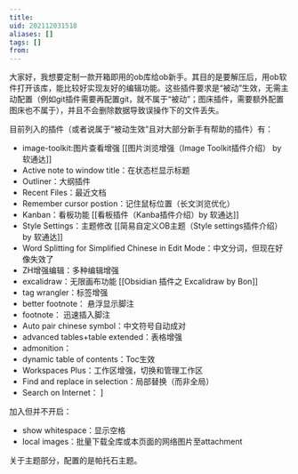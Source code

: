 ```yaml
---
title: 
uid: 202112031518
aliases: []
tags: []
from: 
---
```

大家好，我想要定制一款开箱即用的ob库给ob新手。其目的是要解压后，用ob软件打开该库，能比较好实现友好的编辑功能。这些插件要求是“被动”生效，无需主动配置（例如git插件需要再配置git，就不属于“被动”；图床插件，需要额外配置图床也不属于），并且不会删除数据导致误操作下的文件丢失。

目前列入的插件（或者说属于“被动生效”且对大部分新手有帮助的插件）有：
- image-toolkit:图片查看增强 [[图片浏览增强（Image Toolkit插件介绍） by 软通达]]
- Active note to window title：在状态栏显示标题 
- Outliner：大纲插件 
- Recent Files：最近文档
- Remember cursor postion：记住鼠标位置（长文浏览优化）
- Kanban：看板功能 [[看板插件（Kanba插件介绍）by 软通达]]
- Style Settings：主题修改 [[简易自定义OB主题（Style settings插件介绍） by 软通达]]
- Word Splitting for Simplified Chinese in Edit Mode：中文分词，但现在好像失效了
- ZH增强编辑：多种编辑增强 
- excalidraw：无限画布功能 [[Obsidian 插件之 Excalidraw by Bon]]
- tag wrangler：标签增强
- better footnote： 悬浮显示脚注
- footnote： 迅速插入脚注
- Auto pair chinese symbol：中文符号自动成对
- advanced tables+table extended：表格增强 
- admonition：
- dynamic table of contents：Toc生效
- Workspaces Plus：工作区增强，切换和管理工作区
- Find and replace in selection：局部替换（而非全局）
- Search on Internet： ]

加入但并不开启：
- show whitespace：显示空格
- local images：批量下载全库或本页面的网络图片至attachment


关于主题部分，配置的是帕托石主题。






